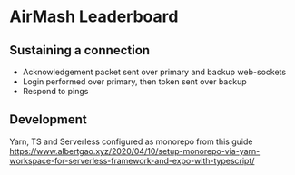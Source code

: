# AirMash Leaderboard

## Sustaining a connection

* Acknowledgement packet sent over primary and backup web-sockets
* Login performed over primary, then token sent over backup
* Respond to pings

## Development

Yarn, TS and Serverless configured as monorepo from this guide https://www.albertgao.xyz/2020/04/10/setup-monorepo-via-yarn-workspace-for-serverless-framework-and-expo-with-typescript/
